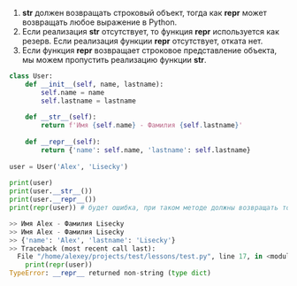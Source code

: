 
1. __str__ должен возвращать строковый объект, тогда как __repr__ может возвращать любое выражение в Python.  
2. Если реализация __str__ отсутствует, то функция __repr__ используется как резерв. Если реализация функции __repr__ отсутствует, отката нет.  
3. Если функция __repr__ возвращает строковое представление объекта, мы можем пропустить реализацию функции __str__.  

```python
class User:  
    def __init__(self, name, lastname):  
        self.name = name  
        self.lastname = lastname  
  
    def __str__(self):  
        return f'Имя {self.name} - Фамилия {self.lastname}'  
  
    def __repr__(self):  
        return {'name': self.name, 'lastname': self.lastname}  
  
user = User('Alex', 'Lisecky')  
  
print(user)  
print(user.__str__())  
print(user.__repr__())
print(repr(user)) # будет ошибка, при таком методе должны возвращать только строку

>> Имя Alex - Фамилия Lisecky
>> Имя Alex - Фамилия Lisecky
>> {'name': 'Alex', 'lastname': 'Lisecky'}
>> Traceback (most recent call last):
  File "/home/alexey/projects/test/lessons/test.py", line 17, in <module>
    print(repr(user))
TypeError: __repr__ returned non-string (type dict)
```

